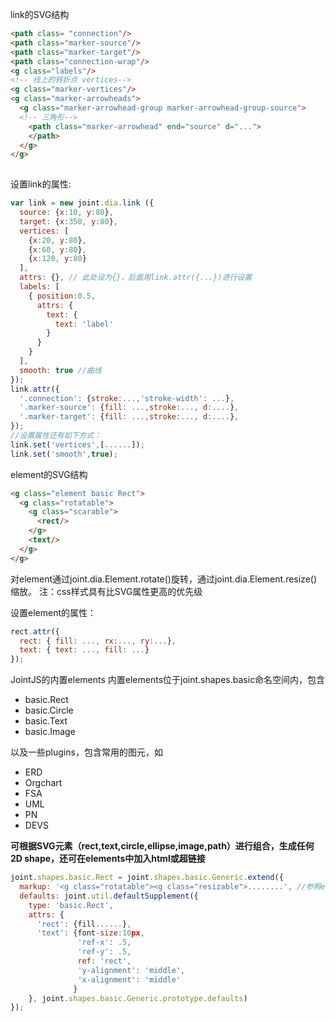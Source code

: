 link的SVG结构
```html
<path class= "connection"/>
<path class="marker-source"/>
<path class="marker-target"/>
<path class="connection-wrap"/>
<g class="labels"/>
<!-- 线上的转折点 vertices-->
<g class="marker-vertices"/>
<g class="marker-arrowheads">
  <g class="marker-arrowhead-group marker-arrowhead-group-source">
  <!-- 三角形-->
    <path class="marker-arrowhead" end="source" d="...">
    </path>
  </g>
</g>
      
```
设置link的属性:
```javascript
var link = new joint.dia.link ({
  source: {x:10, y:80},
  target: {x:350, y:80},
  vertices: [
    {x:20, y:80},
    {x:60, y:80},
    {x:120, y:80}
  ],
  attrs: {}, // 此处设为{}，后面用link.attr({...})进行设置
  labels: [
    { position:0.5, 
      attrs: { 
        text: {
          text: 'label'
        }
      }
    }
  ],
  smooth: true //曲线
});
link.attr({
  '.connection': {stroke:...,'stroke-width': ...},
  '.marker-source': {fill: ...,stroke:..., d:....},
  '.marker-target': {fill: ...,stroke:..., d:....},
});
//设置属性还有如下方式：
link.set('vertices',[......]);
link.set('smooth',true);
```
element的SVG结构
```html
<g class="element basic Rect">
  <g class="rotatable">
    <g class="scarable">
      <rect/>
    </g>
    <text/>
  </g>
</g>
```
对element通过joint.dia.Element.rotate()旋转，通过joint.dia.Element.resize()缩放。
注：css样式具有比SVG属性更高的优先级

设置element的属性：
```javascript
rect.attr({
  rect: { fill: ..., rx:..., ry:...},
  text: { text: ..., fill: ...}
});
```
JointJS的内置elements
内置elements位于joint.shapes.basic命名空间内，包含
- basic.Rect
- basic.Circle
- basic.Text
- basic.Image

以及一些plugins，包含常用的图元，如
- ERD
- Orgchart
- FSA
- UML
- PN
- DEVS

**可根据SVG元素（rect,text,circle,ellipse,image,path）进行组合，生成任何2D shape，还可在elements中加入html或超链接**
```javascript
joint.shapes.basic.Rect = joint.shapes.basic.Generic.extend({
  markup: '<g class="rotatable"><g class="resizable">........', //参照element的SVG描述
  defaults: joint.util.defaultSupplement({
    type: 'basic.Rect',
    attrs: {
      'rect': {fill......},
      'text': {font-size:10px,
               'ref-x': .5,
               'ref-y': .5,
               ref: 'rect',
               'y-alignment': 'middle',
               'x-alignment': 'middle'
              }
    }, joint.shapes.basic.Generic.prototype.defaults)
});
```
